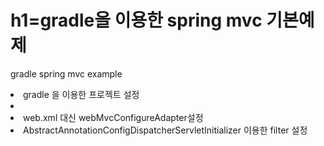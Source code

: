 h1=gradle을 이용한 spring mvc 기본예제
=============

gradle spring mvc example


<li>gradle 을 이용한 프로젝트 설정<li>
<li>web.xml 대신 webMvcConfigureAdapter설정</li>
<li>AbstractAnnotationConfigDispatcherServletInitializer 이용한 filter 설정</li>
